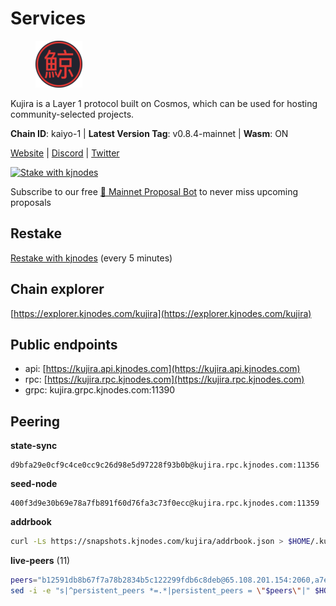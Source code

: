 # Services

<figure><img src="https://raw.githubusercontent.com/kj89/cosmos-images/main/logos/kujira.png" alt=""><figcaption></figcaption></figure>

Kujira is a Layer 1 protocol built on Cosmos, which can be used for  hosting community-selected projects.

**Chain ID**: kaiyo-1 | **Latest Version Tag**: v0.8.4-mainnet | **Wasm**: ON

[Website](https://kujira.app) | [Discord](https://discord.gg/teamkujira) | [Twitter](https://twitter.com/TeamKujira)

[![Stake with kjnodes](https://i.ibb.co/cr44Q8j/button-stake-with-kjnodes.png)](https://restake.app/kujira/kujiravaloper1tnuqj73jfn3724lqz34c27tuv80nv336sadqym)

Subscribe to our free [🤖 Mainnet Proposal Bot](https://t.me/kjnodes_proposal_bot) to never miss upcoming proposals

## Restake

[Restake with kjnodes](https://restake.app/kujira/kujiravaloper1tnuqj73jfn3724lqz34c27tuv80nv336sadqym) (every 5 minutes)
## Chain explorer
[https://explorer.kjnodes.com/kujira](https://explorer.kjnodes.com/kujira)

## Public endpoints

* api: [https://kujira.api.kjnodes.com](https://kujira.api.kjnodes.com)
* rpc: [https://kujira.rpc.kjnodes.com](https://kujira.rpc.kjnodes.com)
* grpc: kujira.grpc.kjnodes.com:11390

## Peering

**state-sync**

```text
d9bfa29e0cf9c4ce0cc9c26d98e5d97228f93b0b@kujira.rpc.kjnodes.com:11356
```

**seed-node**

```text
400f3d9e30b69e78a7fb891f60d76fa3c73f0ecc@kujira.rpc.kjnodes.com:11359
```

**addrbook**
```bash
curl -Ls https://snapshots.kjnodes.com/kujira/addrbook.json > $HOME/.kujira/config/addrbook.json
```

**live-peers** (11)
```bash
peers="b12591db8b67f7a78b2834b5c122299fdb6c8deb@65.108.201.154:2060,a7e7864f241db457f38d8e5b5b3c3de989dea2fe@66.94.126.62:26656,d2247f7b919f0781c90ee61958d7044665a22d38@169.155.169.182:26656,26d19e5b3f3a5ebafe827dabca4ef008d9c5e6fd@168.119.15.94:26656,ff7a1787ea93a49ece2ee92f601a4c52951278c4@185.119.118.112:2000,129771a48f43b83c6144c7d282ad1da62434cc07@15.204.197.12:26656,a9ed3a9256cbabe889b2989ad99a3e7e173c3ffe@108.165.178.242:26655,f62a0842be95a33b191879c977eed2072e37926b@57.128.20.147:30256,c8b74590ce04f0f7c32b1c668290e00ec7ec275e@148.113.8.63:11856,3d150f6a71caca5607daff69c9049c04c37da64e@51.210.223.186:30095,d9bfa29e0cf9c4ce0cc9c26d98e5d97228f93b0b@65.109.88.38:11356"
sed -i -e "s|^persistent_peers *=.*|persistent_peers = \"$peers\"|" $HOME/.kujira/config/config.toml
```
